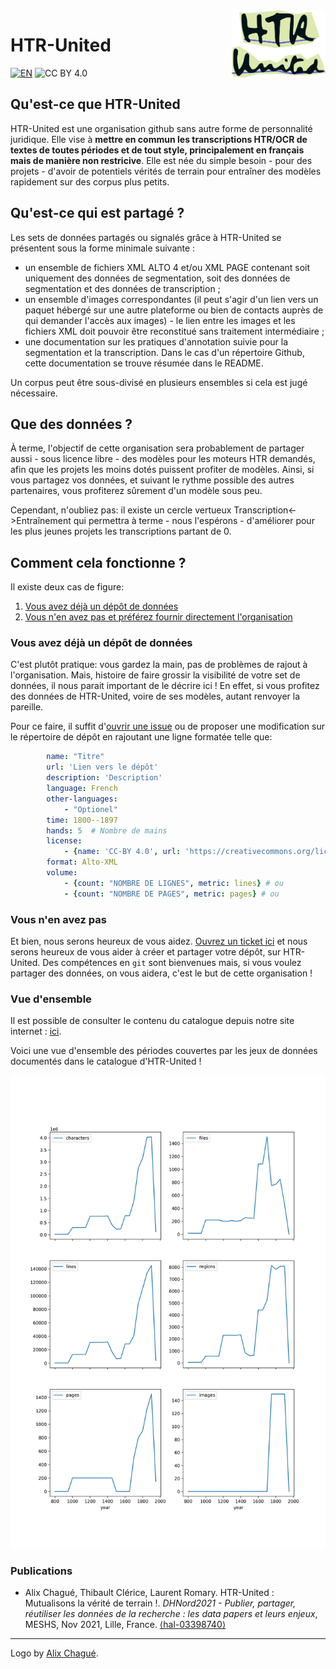 <img src="https://raw.githubusercontent.com/HTR-United/htr-united.github.io/master/assets/images/logo_htr-united.png" width=150 align=right>

HTR-United
=========

[![EN](https://img.shields.io/badge/language-EN-informational)](./README.md) ![CC BY 4.0](https://img.shields.io/badge/license-CC--BY-lightgrey)

## Qu'est-ce que HTR-United

HTR-United est une organisation github sans autre forme de personnalité juridique. Elle vise à **mettre en commun les transcriptions HTR/OCR de textes de toutes périodes et de tout style, principalement en français mais de manière non restricive**. Elle est née du simple besoin - pour des projets - d'avoir de potentiels vérités de terrain pour entraîner des modèles rapidement sur des corpus plus petits.

## Qu'est-ce qui est partagé ?

Les sets de données partagés ou signalés grâce à HTR-United se présentent sous la forme minimale suivante : 
- un ensemble de fichiers XML ALTO 4 et/ou XML PAGE contenant soit uniquement des données de segmentation, soit des données de segmentation et des données de transcription ;
- un ensemble d'images correspondantes (il peut s'agir d'un lien vers un paquet hébergé sur une autre plateforme ou bien de contacts auprès de qui demander l'accès aux images) - le lien entre les images et les fichiers XML doit pouvoir être reconstitué sans traitement intermédiaire ;
- une documentation sur les pratiques d'annotation suivie pour la segmentation et la transcription. Dans le cas d'un répertoire Github, cette documentation se trouve résumée dans le README.

Un corpus peut être sous-divisé en plusieurs ensembles si cela est jugé nécessaire. 

## Que des données ?

À terme, l'objectif de cette organisation sera probablement de partager aussi - sous licence libre - des modèles pour les moteurs HTR demandés, afin que les projets les moins dotés puissent profiter de modèles. Ainsi, si vous partagez vos données, et suivant le rythme possible des autres partenaires, vous profiterez sûrement d'un modèle sous peu.

Cependant, n'oubliez pas: il existe un cercle vertueux Transcription<->Entraînement qui permettra à terme - nous l'espérons - d'améliorer pour les plus jeunes projets les transcriptions partant de 0.

## Comment cela fonctionne ?

Il existe deux cas de figure:

1. [Vous avez déjà un dépôt de données](#vous-avez-déjà-un-dépôt-de-données)  
2. [Vous n'en avez pas et préférez fournir directement l'organisation](#vous-nen-avez-pas)
    
### Vous avez déjà un dépôt de données

C'est plutôt pratique: vous gardez la main, pas de problèmes de rajout à l'organisation. Mais, histoire de faire grossir la visibilité de votre set de données, il nous parait important de le décrire ici ! En effet, si vous profitez des données de HTR-United, voire de ses modèles, autant renvoyer la pareille. 

Pour ce faire, il suffit d'[ouvrir une issue](https://github.com/HTR-United/htr-united/issues/new) ou de proposer une modification sur le répertoire de dépôt en rajoutant une ligne formatée telle que:

```yaml
        name: "Titre"
        url: 'Lien vers le dépôt'
        description: 'Description'
        language: French
        other-languages:
            - "Optionel"
        time: 1800--1897
        hands: 5  # Nombre de mains
        license:
            - {name: 'CC-BY 4.0', url: 'https://creativecommons.org/licenses/by/4.0/'} # Vous pouvez bien sûr changer la licence
        format: Alto-XML
        volume:
            - {count: "NOMBRE DE LIGNES", metric: lines} # ou
            - {count: "NOMBRE DE PAGES", metric: pages} # ou
```

### Vous n'en avez pas

Et bien, nous serons heureux de vous aidez. [Ouvrez un ticket ici](https://github.com/HTR-United/htr-united/issues/new) et nous serons heureux de vous aider à créer et partager votre dépôt, sur HTR-United. Des compétences en `git` sont bienvenues mais, si vous voulez partager des données, on vous aidera, c'est le but de cette organisation !

### Vue d'ensemble

Il est possible de consulter le contenu du catalogue depuis notre site internet : [ici](https://htr-united.github.io/catalog.html).

Voici une vue d'ensemble des périodes couvertes par les jeux de données documentés dans le catalogue d'HTR-United !

![graph](./graph.png)


### Publications

- Alix Chagué, Thibault Clérice, Laurent Romary. HTR-United : Mutualisons la vérité de terrain !. *DHNord2021 - Publier, partager, réutiliser les données de la recherche : les data papers et leurs enjeux*, MESHS, Nov 2021, Lille, France. [⟨hal-03398740⟩](https://hal.inria.fr/hal-03398740v1)


---

Logo by [Alix Chagué](https://alix-tz.github.io).
